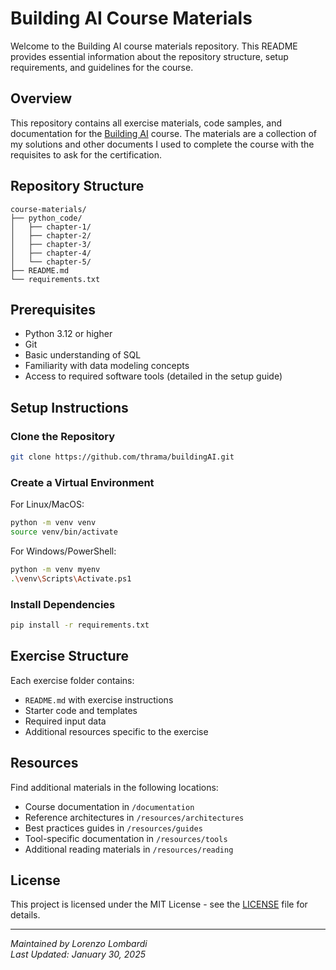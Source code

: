 # Building AI Course Materials

Welcome to the Building AI course materials repository. This README provides essential information about the repository structure, setup requirements, and guidelines for the course.

## Overview

This repository contains all exercise materials, code samples, and documentation for the [Building AI](https://buildingai.elementsofai.com/) course. The materials are a collection of my solutions and other documents I used to complete the course with the requisites to ask for the certification.

## Repository Structure

```plaintext
course-materials/
├── python_code/
│   ├── chapter-1/
│   ├── chapter-2/
│   ├── chapter-3/
│   ├── chapter-4/
│   └── chapter-5/
├── README.md
└── requirements.txt
```

## Prerequisites

* Python 3.12 or higher
* Git
* Basic understanding of SQL
* Familiarity with data modeling concepts
* Access to required software tools (detailed in the setup guide)

## Setup Instructions

### Clone the Repository

```bash
git clone https://github.com/thrama/buildingAI.git
```

### Create a Virtual Environment

For Linux/MacOS:
```bash
python -m venv venv
source venv/bin/activate
```

For Windows/PowerShell:
```bash
python -m venv myenv
.\venv\Scripts\Activate.ps1
```

### Install Dependencies

```bash
pip install -r requirements.txt
```

## Exercise Structure

Each exercise folder contains:

* `README.md` with exercise instructions
* Starter code and templates
* Required input data
* Additional resources specific to the exercise


## Resources

Find additional materials in the following locations:

* Course documentation in `/documentation`
* Reference architectures in `/resources/architectures`
* Best practices guides in `/resources/guides`
* Tool-specific documentation in `/resources/tools`
* Additional reading materials in `/resources/reading`


## License

This project is licensed under the MIT License - see the [LICENSE](LICENSE) file for details.


---
*Maintained by Lorenzo Lombardi*  
*Last Updated: January 30, 2025*